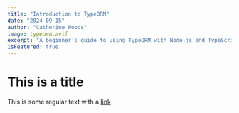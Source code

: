 ```yaml
---
title: "Introduction to TypeORM"
date: "2024-09-15"
author: "Catherine Woods"
image: typeorm.avif
excerpt: "A beginner’s guide to using TypeORM with Node.js and TypeScript for database management."
isFeatured: true
---
```


# This is a title

This is some regular text with a [link](https://google.com)
